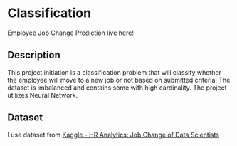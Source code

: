 # Classification
Employee Job Change Prediction live [here](https://hr-job-change.herokuapp.com/)!

## Description
This project initiation is a classification problem that will classify whether the employee will move to a new job or not based on submitted criteria. The dataset is imbalanced and contains some with high cardinality. The project utilizes Neural Network.

## Dataset
I use dataset from [Kaggle - HR Analytics: Job Change of Data Scientists](https://www.kaggle.com/datasets/arashnic/hr-analytics-job-change-of-data-scientists)

